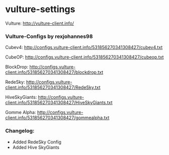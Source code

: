 # vulture-settings

Vulture: http://vulture-client.info/

### Vulture-Configs by rexjohannes98

Cubev4: http://configs.vulture-client.info/531856270341308427/cubev4.txt

CubeOP: http://configs.vulture-client.info/531856270341308427/cubeop.txt

BlockDrop: http://configs.vulture-client.info/531856270341308427/blockdrop.txt

RedeSky: http://configs.vulture-client.info/531856270341308427/RedeSky.txt

HiveSkyGiants: http://configs.vulture-client.info/531856270341308427/HiveSkyGiants.txt

Gomme Alpha: http://configs.vulture-client.info/531856270341308427/gommealpha.txt

### Changelog:

- Added RedeSky Config
- Added Hive SkyGiants
